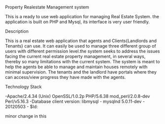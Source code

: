 Property Realestate Management system

This is a ready to use web application for managing Real Estate System. the application is built on PHP and Mysql, 
its interface is very user friendly.

Description

This is a real estate web application that agents and Clients{Landlords and Tenants} can use. It can easily be used to manage three different group of users with different permission level.the system seeks to address the issues facing the current real estate property management, in several ways, thereby so many limitations with the current system. The system is meant to help the agents be able to manage and maintain houses remotely with minimal supervision.
The tenants and the landlord have portals where they can access/view progress they have made with the agents.

Technology Stack

-Apache/2.4.34 (Unix) OpenSSL/1.0.2p PHP/5.6.38 mod_perl/2.0.8-dev Perl/v5.16.3
-Database client version: libmysql - mysqlnd 5.0.11-dev - 20120503 - $Id: 

minor change in this
